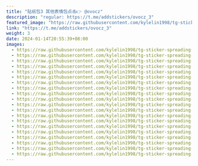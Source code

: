 ```yaml
---
title: "贴纸包3 其他表情包点击👉 @ovocz"
description: "regular: https://t.me/addstickers/ovocz_3"
featured_image: "https://raw.githubusercontent.com/kylelin1998/tg-sticker-spreading-worldwide-images/main/img/4e305e44-7a12-4811-9790-3b5c128ca0bd.jpg"
link: "https://t.me/addstickers/ovocz_3"
weight: 3
date: 2024-01-14T20:55:39+08:00
images:
  - https://raw.githubusercontent.com/kylelin1998/tg-sticker-spreading-worldwide-images/main/img/4e305e44-7a12-4811-9790-3b5c128ca0bd.jpg
  - https://raw.githubusercontent.com/kylelin1998/tg-sticker-spreading-worldwide-images/main/img/f7425b15-5bd2-4f4f-8be0-05dca2fe6b9b.jpg
  - https://raw.githubusercontent.com/kylelin1998/tg-sticker-spreading-worldwide-images/main/img/9eed0421-07d0-4fc7-8be5-20b6f8751a36.jpg
  - https://raw.githubusercontent.com/kylelin1998/tg-sticker-spreading-worldwide-images/main/img/aca25080-5994-4472-a28e-2816edba2d51.jpg
  - https://raw.githubusercontent.com/kylelin1998/tg-sticker-spreading-worldwide-images/main/img/2988df57-918e-4943-b470-869938219ad8.jpg
  - https://raw.githubusercontent.com/kylelin1998/tg-sticker-spreading-worldwide-images/main/img/9623aa4a-f34c-4d60-80da-c3d99907f1e7.jpg
  - https://raw.githubusercontent.com/kylelin1998/tg-sticker-spreading-worldwide-images/main/img/3f987cba-2ef3-4de5-b637-8a49856f1507.jpg
  - https://raw.githubusercontent.com/kylelin1998/tg-sticker-spreading-worldwide-images/main/img/a78ce06f-d5d3-4e15-88ec-44d52372ada4.jpg
  - https://raw.githubusercontent.com/kylelin1998/tg-sticker-spreading-worldwide-images/main/img/f684f0d9-95e0-4b02-809c-79a086d81718.jpg
  - https://raw.githubusercontent.com/kylelin1998/tg-sticker-spreading-worldwide-images/main/img/52d136ca-c085-4aca-b1af-54b9a8fd69d3.jpg
  - https://raw.githubusercontent.com/kylelin1998/tg-sticker-spreading-worldwide-images/main/img/1268e2f3-d3b1-4971-8ba2-5b67c624229f.jpg
  - https://raw.githubusercontent.com/kylelin1998/tg-sticker-spreading-worldwide-images/main/img/83650b50-5531-4e49-97b2-339786523c44.jpg
  - https://raw.githubusercontent.com/kylelin1998/tg-sticker-spreading-worldwide-images/main/img/2ca0789c-c151-477d-93e5-23a9b2b3c7a3.jpg
  - https://raw.githubusercontent.com/kylelin1998/tg-sticker-spreading-worldwide-images/main/img/c3f2e7c4-2044-436f-b42d-0440ee5b4606.jpg
  - https://raw.githubusercontent.com/kylelin1998/tg-sticker-spreading-worldwide-images/main/img/3daa0001-6bdb-4592-8293-f9136aff774b.jpg
  - https://raw.githubusercontent.com/kylelin1998/tg-sticker-spreading-worldwide-images/main/img/6e3bf009-433f-4be6-958c-cea40fc95540.jpg
  - https://raw.githubusercontent.com/kylelin1998/tg-sticker-spreading-worldwide-images/main/img/9e08682d-790f-4d9d-b680-bbee9c33f8d6.jpg
  - https://raw.githubusercontent.com/kylelin1998/tg-sticker-spreading-worldwide-images/main/img/c7d57f04-afb8-41ee-901d-410283628ac6.jpg
  - https://raw.githubusercontent.com/kylelin1998/tg-sticker-spreading-worldwide-images/main/img/335d0d77-9286-410e-9f77-84437486bbbb.jpg
  - https://raw.githubusercontent.com/kylelin1998/tg-sticker-spreading-worldwide-images/main/img/783588a8-24fb-42ca-b92f-c2225820fcdb.jpg
---
```

